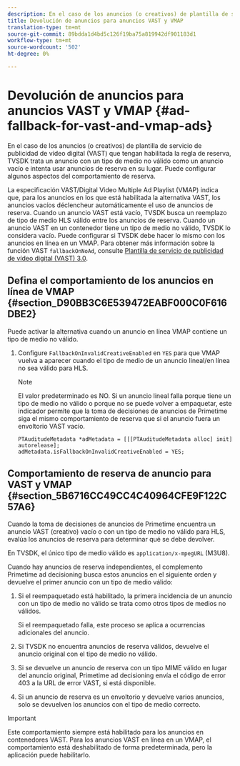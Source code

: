 ```yaml
---
description: En el caso de los anuncios (o creativos) de plantilla de servicio de publicidad de vídeo digital (VAST) que tengan habilitada la regla de reserva, TVSDK trata un anuncio con un tipo de medio no válido como un anuncio vacío e intenta usar anuncios de reserva en su lugar. Puede configurar algunos aspectos del comportamiento de reserva.
title: Devolución de anuncios para anuncios VAST y VMAP
translation-type: tm+mt
source-git-commit: 89bdda1d4bd5c126f19ba75a819942df901183d1
workflow-type: tm+mt
source-wordcount: '502'
ht-degree: 0%

---
```



# Devolución de anuncios para anuncios VAST y VMAP {#ad-fallback-for-vast-and-vmap-ads}

En el caso de los anuncios (o creativos) de plantilla de servicio de publicidad de vídeo digital (VAST) que tengan habilitada la regla de reserva, TVSDK trata un anuncio con un tipo de medio no válido como un anuncio vacío e intenta usar anuncios de reserva en su lugar. Puede configurar algunos aspectos del comportamiento de reserva.

La especificación VAST/Digital Video Multiple Ad Playlist (VMAP) indica que, para los anuncios en los que está habilitada la alternativa VAST, los anuncios vacíos déclencheur automáticamente el uso de anuncios de reserva. Cuando un anuncio VAST está vacío, TVSDK busca un reemplazo de tipo de medio HLS válido entre los anuncios de reserva. Cuando un anuncio VAST en un contenedor tiene un tipo de medio no válido, TVSDK lo considera vacío. Puede configurar si TVSDK debe hacer lo mismo con los anuncios en línea en un VMAP. Para obtener más información sobre la función VAST `fallbackOnNoAd`, consulte [Plantilla de servicio de publicidad de vídeo digital (VAST) 3.0](https://www.iab.net/guidelines/508676/digitalvideo/vsuite/vast).

## Defina el comportamiento de los anuncios en línea de VMAP {#section_D90BB3C6E539472EABF000C0F616DBE2}

Puede activar la alternativa cuando un anuncio en línea VMAP contiene un tipo de medio no válido.

1. Configure `FallbackOnInvalidCreativeEnabled` en `YES` para que VMAP vuelva a aparecer cuando el tipo de medio de un anuncio lineal/en línea no sea válido para HLS.

   >[!NOTE]
   >
   >El valor predeterminado es NO. Si un anuncio lineal falla porque tiene un tipo de medio no válido o porque no se puede volver a empaquetar, este indicador permite que la toma de decisiones de anuncios de Primetime siga el mismo comportamiento de reserva que si el anuncio fuera un envoltorio VAST vacío.

   ```
   PTAuditudeMetadata *adMetadata = [[[PTAuditudeMetadata alloc] init] autorelease]; 
   adMetadata.isFallbackOnInvalidCreativeEnabled = YES;
   ```

## Comportamiento de reserva de anuncio para VAST y VMAP {#section_5B6716CC49CC4C40964CFE9F122C57A6}

Cuando la toma de decisiones de anuncios de Primetime encuentra un anuncio VAST (creativo) vacío o con un tipo de medio no válido para HLS, evalúa los anuncios de reserva para determinar qué se debe devolver.

En TVSDK, el único tipo de medio válido es `application/x-mpegURL` (M3U8).

Cuando hay anuncios de reserva independientes, el complemento Primetime ad decisioning busca estos anuncios en el siguiente orden y devuelve el primer anuncio con un tipo de medio válido:

1. Si el reempaquetado está habilitado, la primera incidencia de un anuncio con un tipo de medio no válido se trata como otros tipos de medios no válidos.

   Si el reempaquetado falla, este proceso se aplica a ocurrencias adicionales del anuncio.
1. Si TVSDK no encuentra anuncios de reserva válidos, devuelve el anuncio original con el tipo de medio no válido.
1. Si se devuelve un anuncio de reserva con un tipo MIME válido en lugar del anuncio original, Primetime ad decisioning envía el código de error 403 a la URL de error VAST, si está disponible.
1. Si un anuncio de reserva es un envoltorio y devuelve varios anuncios, solo se devuelven los anuncios con el tipo de medio correcto.

>[!IMPORTANT]
>
>Este comportamiento siempre está habilitado para los anuncios en contenedores VAST. Para los anuncios VAST en línea en un VMAP, el comportamiento está deshabilitado de forma predeterminada, pero la aplicación puede habilitarlo.